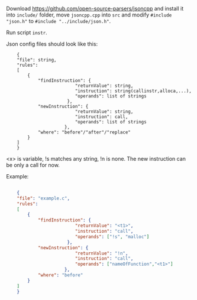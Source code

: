 ﻿
Download 
https://github.com/open-source-parsers/jsoncpp
and install it into `include/` folder, move `jsoncpp.cpp` into `src` and modify `#include "json.h"` to `#include "../include/json.h"`. 

Run script `instr`.

Json config files should look like this:
```
    {
	"file": string,
	"rules":	
	[
		{
			"findInstruction": {
					      "returnValue": string,
					      "instruction": string(callinstr,alloca,...),
					      "operands": list of strings
					   },
			"newInstruction": {
					      "returnValue": string,
					      "instruction": call,
					      "operands": list of strings
					  },
			"where": "before"/"after"/"replace"
		}
	]
    }
```

\<x\> is variable, !s matches any string, !n is none. The new instruction can be only a call for now.

Example:
```json
	
    {
	"file": "example.c",
	"rules":
	[
		{
			"findInstruction": {
					      "returnValue": "<t1>",
					      "instruction": "call",
					      "operands": ["!s", "malloc"]
					   },
			"newInstruction": {
					      "returnValue": "!n",
					      "instruction": "call",
					      "operands": ["nameOfFunction","<t1>"]
					  },
			"where": "before"
		}
	]
    }
```

